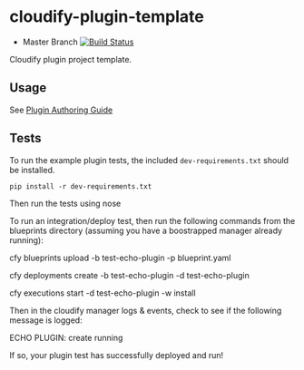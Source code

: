 cloudify-plugin-template
========================

* Master Branch [![Build Status](https://travis-ci.org/cloudify-cosmo/cloudify-plugin-template.svg?branch=master)](https://travis-ci.org/cloudify-cosmo/cloudify-plugin-template)

Cloudify plugin project template.

## Usage

See [Plugin Authoring Guide](http://getcloudify.org/guide/3.2/plugins-authoring.html)

## Tests

To run the example plugin tests, the included `dev-requirements.txt` should be installed.

```
pip install -r dev-requirements.txt
```

Then run the tests using nose

To run an integration/deploy test, then run the following commands from the blueprints directory (assuming you have a boostrapped manager already running):

cfy blueprints upload -b test-echo-plugin -p blueprint.yaml

cfy deployments create -b test-echo-plugin -d test-echo-plugin

cfy executions start -d test-echo-plugin -w install

Then in the cloudify manager logs & events, check to see if the following message is logged: 

ECHO PLUGIN: create running

If so, your plugin test has successfully deployed and run!


 